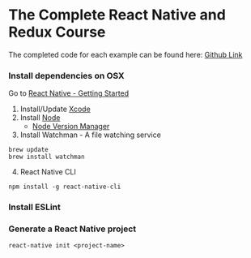 # The Complete React Native and Redux Course

The completed code for each example can be found here: [Github Link](https://github.com/StephenGrider/ReactNativeReduxCasts)

### Install dependencies on OSX

Go to [React Native - Getting Started](https://facebook.github.io/react-native/docs/getting-started.html)

1. Install/Update [Xcode](https://developer.apple.com/xcode/)
2. Install [Node](https://nodejs.org/en/)
    - [Node Version Manager](https://github.com/creationix/nvm)
3. Install Watchman - A file watching service
```
brew update
brew install watchman
```
4. React Native CLI
```
npm install -g react-native-cli
```

### Install ESLint

### Generate a React Native project
```
react-native init <project-name>
```

